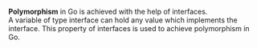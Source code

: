 **Polymorphism** in Go is achieved with the help of interfaces.<br>
A variable of type interface can hold any value which implements the interface. This property of interfaces is used to achieve polymorphism in Go.<br>


